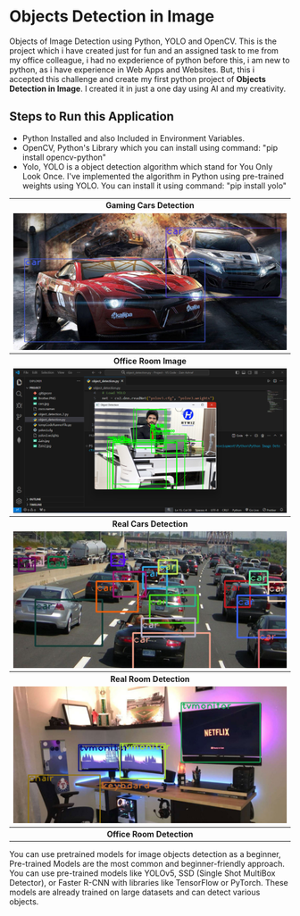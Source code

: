 # Objects Detection in Image
Objects of Image Detection using Python, YOLO and OpenCV. This is the project which i have created just for fun and an assigned task to me from my office colleague, i had no expderience of python before this, i am new to python, as i have experience in Web Apps and Websites. But, this i accepted this challenge and create my first python project of <b>Objects Detection in Image</b>. I created it in just a one day using AI and my creativity.

## Steps to Run this Application
<ul>
  <li>
    Python Installed and also Included in Environment Variables.
  </li>
  <li>
    OpenCV, Python's Library which you can install using command: "pip install opencv-python"
  </li>
  <li>
    Yolo, YOLO is a object detection algorithm which stand for You Only Look Once. I've implemented the algorithm in Python using pre-trained weights using YOLO. You can install it using command: "pip install yolo"
  </li>
</ul>


<table>
  <tbody>
	<tr align="center">
		<th><strong>Gaming Cars Detection</strong></th>
	</tr>
	<tr align="center">
		<td><img src="https://github.com/zainashrafofficial/Image_Objects_Detector/blob/main/detect%20Image%201.jpg"></td>		
	</tr>
	  <tr align="center">
		<th><strong>Office Room Image</strong></th>
	</tr>
	<tr align="center">
		<td style="width: 100%;"><img src="https://github.com/zainashrafofficial/Image_Objects_Detector/blob/main/Brother%20Image%20objects%20Detected.png"></td>
	</tr>
	<tr align="center">
		<th><strong>Real Cars Detection</strong></th>
	</tr>
	<tr align="center">
		<td><img src="https://github.com/zainashrafofficial/Image_Objects_Detector/blob/main/detect%20image%202.jpg"></td>
	</tr>
	<tr align="center">
		<th><strong>Real Room Detection</strong></th>
	</tr>
	<tr align="center">
		<td style="width: 100%;"><img src="https://github.com/zainashrafofficial/Image_Objects_Detector/blob/main/detect%20Image%203.jpg"></td>
	</tr>
	<tr align="center">
		<th><strong>Office Room Detection</strong></th>
	</tr>
</tbody>
</table>

You can use pretrained models for image objects detection as a beginner, Pre-trained Models are the most common and beginner-friendly approach. You can use pre-trained models like YOLOv5, SSD (Single Shot MultiBox Detector), or Faster R-CNN with libraries like TensorFlow or PyTorch. These models are already trained on large datasets and can detect various objects.




